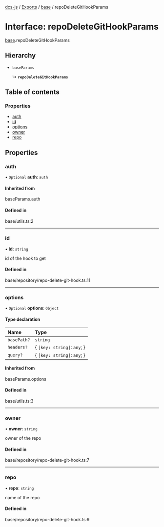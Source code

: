 [dcs-js](../README.md) / [Exports](../modules.md) / [base](../modules/base.md) / repoDeleteGitHookParams

# Interface: repoDeleteGitHookParams

[base](../modules/base.md).repoDeleteGitHookParams

## Hierarchy

- `baseParams`

  ↳ **`repoDeleteGitHookParams`**

## Table of contents

### Properties

- [auth](base.repoDeleteGitHookParams.md#auth)
- [id](base.repoDeleteGitHookParams.md#id)
- [options](base.repoDeleteGitHookParams.md#options)
- [owner](base.repoDeleteGitHookParams.md#owner)
- [repo](base.repoDeleteGitHookParams.md#repo)

## Properties

### <a id="auth" name="auth"></a> auth

• `Optional` **auth**: `auth`

#### Inherited from

baseParams.auth

#### Defined in

base/utils.ts:2

___

### <a id="id" name="id"></a> id

• **id**: `string`

id of the hook to get

#### Defined in

base/repository/repo-delete-git-hook.ts:11

___

### <a id="options" name="options"></a> options

• `Optional` **options**: `Object`

#### Type declaration

| Name | Type |
| :------ | :------ |
| `basePath?` | `string` |
| `headers?` | { `[key: string]`: `any`;  } |
| `query?` | { `[key: string]`: `any`;  } |

#### Inherited from

baseParams.options

#### Defined in

base/utils.ts:3

___

### <a id="owner" name="owner"></a> owner

• **owner**: `string`

owner of the repo

#### Defined in

base/repository/repo-delete-git-hook.ts:7

___

### <a id="repo" name="repo"></a> repo

• **repo**: `string`

name of the repo

#### Defined in

base/repository/repo-delete-git-hook.ts:9
